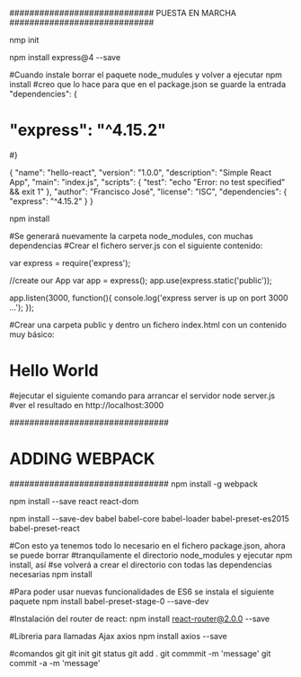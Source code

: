 #############################
       PUESTA EN MARCHA
#############################

nmp init

npm install express@4 --save

#Cuando instale borrar el paquete node_mudules y volver a ejecutar npm install
#creo que lo hace para que en el package.json se guarde la entrada "dependencies": {
#  "express": "^4.15.2"
#}

{
  "name": "hello-react",
  "version": "1.0.0",
  "description": "Simple React App",
  "main": "index.js",
  "scripts": {
    "test": "echo \"Error: no test specified\" && exit 1"
  },
  "author": "Francisco José",
  "license": "ISC",
  "dependencies": {
    "express": "^4.15.2"
  }
}


npm install

#Se generará nuevamente la carpeta node_modules, con muchas dependencias
#Crear el fichero server.js con el siguiente contenido:

var express = require('express');

//create our App
var app = express();
app.use(express.static('public'));

app.listen(3000, function(){
    console.log('express server is up on port 3000 ...');
});

#Crear una carpeta public y dentro un fichero index.html con un contenido muy básico:
<!DOCTYPE html>
<html>
  <head>
    <meta charset="UTF-8"></meta>
  </head!>
  <body>
    <h1>Hello World </h1>
  </body>
</html>
#ejecutar el siguiente comando para arrancar el servidor
node server.js
#ver el resultado en http://localhost:3000

################################
#       ADDING WEBPACK         #
################################
npm install -g webpack

npm install --save react react-dom

npm install --save-dev babel babel-core babel-loader babel-preset-es2015 babel-preset-react

#Con esto ya tenemos todo lo necesario en el fichero package.json, ahora se puede borrar
#tranquilamente el directorio node_modules y ejecutar npm install, así 
#se volverá a crear el directorio con todas las dependencias necesarias
npm install

#Para poder usar nuevas funcionalidades de ES6 se instala el siguiente paquete
npm install babel-preset-stage-0 --save-dev

#Instalación del router de react:
npm install react-router@2.0.0 --save

#Libreria para llamadas Ajax axios
npm install axios --save

#comandos git
git init
git status
git add .
git commmit -m 'message'
git commit -a -m 'message'